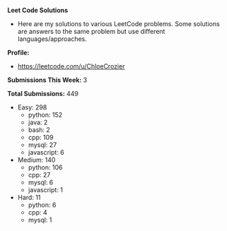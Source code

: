 **Leet Code Solutions**

- Here are my solutions to various LeetCode problems. Some solutions are answers to the same problem but use different languages/approaches.

**Profile:**

- https://leetcode.com/u/ChloeCrozier

**Submissions This Week:** 3

**Total Submissions:** 449
- Easy: 298
  - python: 152
  - java: 2
  - bash: 2
  - cpp: 109
  - mysql: 27
  - javascript: 6
- Medium: 140
  - python: 106
  - cpp: 27
  - mysql: 6
  - javascript: 1
- Hard: 11
  - python: 6
  - cpp: 4
  - mysql: 1